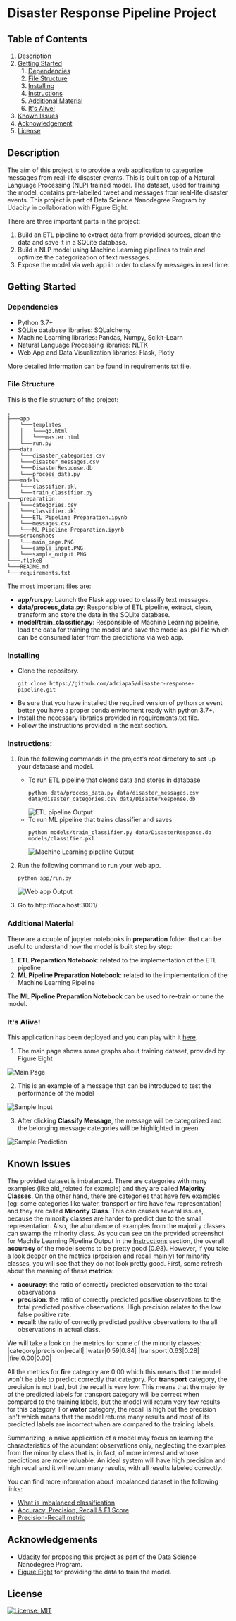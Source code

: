 # Disaster Response Pipeline Project

## Table of Contents
1. [Description](#description)
2. [Getting Started](#getting_started)
	1. [Dependencies](#dependencies)
	2. [File Structure](#file_structure)
	3. [Installing](#installation)
    4. [Instructions](#instructions)
	5. [Additional Material](#material)
    6. [It's Alive!](#production)
3. [Known Issues](#known-issues)
4. [Acknowledgement](#acknowledgement)
5. [License](#license)


<a name="description"></a>
## Description
The aim of this project is to provide a web application to categorize messages from real-life disaster events. This is built on top of a Natural Language Processing (NLP) trained model. The dataset, used for training the model, contains pre-labelled tweet and messages from real-life disaster events. 
This project is part of Data Science Nanodegree Program by Udacity in collaboration with Figure Eight.

There are three important parts in the project:
1. Build an ETL pipeline to extract data from provided sources, clean the data and save it in a SQLite database.
2. Build a NLP model using Machine Learning pipelines to train and optimize the categorization of text messages.
3. Expose the model via web app in order to classify messages in real time.

<a name="getting_started"></a>
## Getting Started
<a name="dependencies"></a>
### Dependencies
* Python 3.7+
* SQLite database libraries: SQLalchemy
* Machine Learning libraries: Pandas, Numpy, Scikit-Learn
* Natural Language Processing libraries: NLTK
* Web App and Data Visualization libraries: Flask, Plotly

More detailed information can be found in requirements.txt file.
<a name="file_structure"></a>
### File Structure
This is the file structure of the project:
```
.
├───app
│   └───templates
│   │   └───go.html
│   │   └───master.html
│   └───run.py
├───data
│   └───disaster_categories.csv
│   └───disaster_messages.csv
│   └───DisasterResponse.db
│   └───process_data.py
├───models
│   └───classifier.pkl
│   └───train_classifier.py
└───preparation
│   └───categories.csv
│   └───classifier.pkl
│   └───ETL Pipeline Preparation.ipynb
│   └───messages.csv
│   └───ML Pipeline Preparation.ipynb
└───screenshots
│   └───main_page.PNG
│   └───sample_input.PNG
│   └───sample_output.PNG
└───.flake8
└───README.md
└───requirements.txt
```

The most important files are:
* **app/run.py**: Launch the Flask app used to classify text messages.
* **data/process_data.py**: Responsible of ETL pipeline, extract, clean, transform and store the data in the SQLite database.
* **model/train_classifier.py**: Responsible of Machine Learning pipeline, load the data for training the model and save the model as .pkl file which can be consumed later from the predictions via web app.

<a name="installation"></a>
### Installing
* Clone the repository.
    ```
    git clone https://github.com/adriapa5/disaster-response-pipeline.git
    ```
* Be sure that you have installed the required version of python or event better you have a proper conda enviroment ready with python 3.7+.
* Install the necessary libraries provided in requirements.txt file.
* Follow the instructions provided in the next section.

<a name="instructions"></a>
### Instructions:
1. Run the following commands in the project's root directory to set up your database and model.

    - To run ETL pipeline that cleans data and stores in database
        ```
        python data/process_data.py data/disaster_messages.csv data/disaster_categories.csv data/DisasterResponse.db
        ```
        ![ETL pipeline Output](screenshots/etl_sample_output.PNG)
    - To run ML pipeline that trains classifier and saves
        ```
        python models/train_classifier.py data/DisasterResponse.db models/classifier.pkl
        ```
        ![Machine Learning pipeline Output](screenshots/ml_sample_output.PNG)

2. Run the following command to run your web app.
   ```
   python app/run.py
   ```
   ![Web app Output](screenshots/web_sample_output.PNG)
3. Go to http://localhost:3001/

<a name="material"></a>
### Additional Material

There are a couple of jupyter notebooks in **preparation** folder that can be useful to understand how the model is built step by step:
1. **ETL Preparation Notebook**: related to the implementation of the ETL pipeline
2. **ML Pipeline Preparation Notebook**: related to the implementation of the Machine Learning Pipeline

The **ML Pipeline Preparation Notebook** can be used to re-train or tune the model.

<a name="production"></a>
### It's Alive!

This application has been deployed and you can play with it [here](https://disaster-response-pipeline-zkxgj.ondigitalocean.app/).

1. The main page shows some graphs about training dataset, provided by Figure Eight

![Main Page](screenshots/main_page.PNG)

2. This is an example of a message that can be introduced to test the performance of the model

![Sample Input](screenshots/sample_input.PNG)

3. After clicking **Classify Message**, the message will be categorized and the belonging message categories will be highlighted in green

![Sample Prediction](screenshots/sample_output.PNG)

<a name="known_issues"></a>
## Known Issues
The provided dataset is imbalanced. There are categories with many examples (like aid_related for example) and they are called **Majority Classes**. On the other hand, there are categories that have few examples (eg: some categories like water, transport or fire have few representation) and they are called **Minority Class**. 
This can causes several issues, because the minority classes are harder to predict due to the small representation. Also, the abundance of examples from the majority classes can swamp the minority class.
As you can see on the provided screenshot for Machile Learning Pipeline Output in the [Instructions](#instructions) section, the overall **accuracy** of the model seems to be pretty good (0.93). However, if you take a look deeper on the metrics (precision and recall mainly) for minority classes, you will see that they do not look pretty good. First, some refresh about the meaning of these **metrics**:

* **accuracy**: the ratio of correctly predicted observation to the total observations
* **precision**: the ratio of correctly predicted positive observations to the total predicted positive observations. High precision relates to the low false positive rate.
* **recall**: the ratio of correctly predicted positive observations to the all observations in actual class.

We will take a look on the metrics for some of the minority classes:
|category|precision|recall|
|water|0.59|0.84|
|transport|0.63|0.28|
|fire|0.00|0.00|

All the metrics for **fire** category are 0.00 which this means that the model won't be able to predict correctly that category. 
For **transport** category, the precision is not bad, but the recall is very low. This means that the majority of the predicted labels for transport category will be correct when compared to the training labels, but the model will return very few results for this category. 
For **water** category, the recall is high but the precision isn't which means that the model returns many results and most of its predicted labels are incorrect when are compared to the training labels.

Summarizing, a naive application of a model may focus on learning the characteristics of the abundant observations only, neglecting the examples from the minority class that is, in fact, of more interest and whose predictions are more valuable. An ideal system will have high precision and high recall and it will return many results, with all results labeled correctly.

You can find more information about imbalanced dataset in the following links:
* [What is imbalanced classification](https://machinelearningmastery.com/what-is-imbalanced-classification/)
* [Accuracy, Precision, Recall & F1 Score](https://blog.exsilio.com/all/accuracy-precision-recall-f1-score-interpretation-of-performance-measures/)
* [Precision-Recall metric](https://scikit-learn.org/stable/auto_examples/model_selection/plot_precision_recall.html)

<a name="acknowledgements"></a>
## Acknowledgements
* [Udacity](https://www.udacity.com/) for proposing this project as part of the Data Science Nanodegree Program.
* [Figure Eight](https://www.figure-eight.com/) for providing the data to train the model.
<a name="license"></a>
## License
[![License: MIT](https://img.shields.io/badge/License-MIT-yellow.svg)](https://opensource.org/licenses/MIT)
